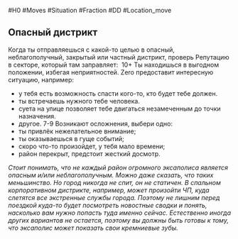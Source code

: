 #H0 #Moves #Situation #Fraction #DD #Location_move 
## Опасный дистрикт 
Когда ты отправляешься с какой-то целью в опасный, неблагополучный, закрытый или частный дистрикт, проверь Репутацию в секторе, который там заправляет: 
10+ Ты находишься в выгодном положении, избегая неприятностей. Zero предоставит интересную ситуацию, например:
- у тебя есть возможность спасти кого-то, кто будет тебе должен.
- ты встречаешь нужного тебе человека.
- суета на улице позволяет тебе двигаться незамеченным до точки назначения.
- другое.
7-9 Возникают осложнения, выбери одно: 
- ты привлёк нежелательное внимание; 
- ты оказываешься в гуще событий; 
- скоро что-то произойдет, у тебя мало времени; 
- район перекрыт, предстоит жесткий досмотр. 

*Стоит понимать, что не каждый район огромного эксаполиса является опасным и/или неблагополучным. Можно даже сказать, что таких меньшинство. Но город никогда не спит, он не статичен. В спальном корпоративном дистрикте, например, может произойти ЧП, куда слетятся все экстренные службы города. Поэтому не лишним перед поездкой куда-то будет посмотреть новостные сводки и понять, насколько вам нужно попасть туда именно сейчас. Естественно иногда других вариантов не остается, поэтому вы должны быть готовы к тому, что эксаполис может показать свои кремниевые зубы.*